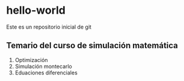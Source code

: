 # hello-world
Este es un repositorio inicial de git

## Temario del curso de simulación matemática

1. Optimización
2. Simulación montecarlo
3. Eduaciones diferenciales
